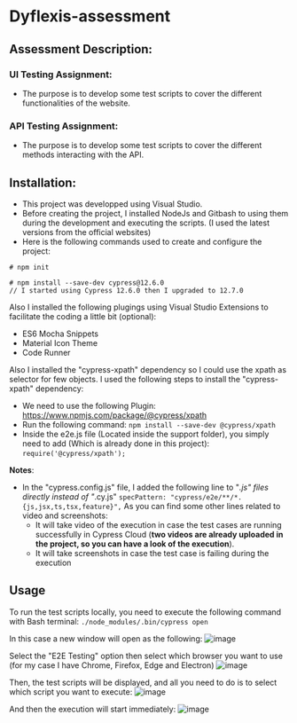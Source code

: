 # Dyflexis-assessment
## Assessment Description:
### UI Testing Assignment:
   - The purpose is to develop some test scripts to cover the different functionalities of the website.
### API Testing Assignment:
   - The purpose is to develop some test scripts to cover the different methods interacting with the API.

## Installation:
- This project was developped using Visual Studio.
- Before creating the project, I installed NodeJs and Gitbash to using them during the development and executing the scripts. (I used the latest versions from the official websites)
- Here is the following commands used to create and configure the project:
```
# npm init
```
```
# npm install --save-dev cypress@12.6.0
// I started using Cypress 12.6.0 then I upgraded to 12.7.0
```
Also I installed the following plugings using Visual Studio Extensions to facilitate the coding a little bit (optional):
- ES6 Mocha Snippets
- Material Icon Theme
- Code Runner

Also I installed the "cypress-xpath" dependency so I could use the xpath as selector for few objects.
I used the following steps to install the "cypress-xpath" dependency:
   - We need to use the following Plugin: https://www.npmjs.com/package/@cypress/xpath
   - Run the following command: ```npm install --save-dev @cypress/xpath```
   - Inside the e2e.js file (Located inside the support folder), you simply need to add (Which is already done in this project):
   ```require('@cypress/xpath');```

__Notes__:
- In the "cypress.config.js" file, I added the following line to "*.js" files directly instead of "*.cy.js" ```specPattern: "cypress/e2e/**/*.{js,jsx,ts,tsx,feature}",```
As you can find some other lines related to video and screenshots:
   - It will take video of the execution in case the test cases are running successfully in Cypress Cloud (__two videos are already uploaded in the project, so you can have a look of the execution__).
   - It will take screenshots in case the test case is failing during the execution

## Usage
To run the test scripts locally, you need to execute the following command with Bash terminal:
```./node_modules/.bin/cypress open```

In this case a new window will open as the following:
![image](https://user-images.githubusercontent.com/9935463/221966610-1fd18485-bb5e-4c61-ab49-65e695d201f2.png)

Select the "E2E Testing" option then select which browser you want to use (for my case I have Chrome, Firefox, Edge and Electron)
![image](https://user-images.githubusercontent.com/9935463/221967044-f884a0e8-6865-47bb-b24e-e1c5de2de517.png)

Then, the test scripts will be displayed, and all you need to do is to select which script you want to execute:
![image](https://user-images.githubusercontent.com/9935463/221967402-6e81ddaa-8003-4c63-bfe3-d43aa09a19cd.png)

And then the execution will start immediately:
![image](https://user-images.githubusercontent.com/9935463/221968249-751283d6-d197-4f53-9a4e-fb9cdac866c4.png)

